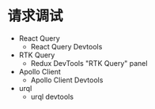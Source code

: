 # 请求调试

- React Query
  - React Query Devtools
- RTK Query
  - Redux DevTools "RTK Query" panel
- Apollo Client
  - Apollo Client Devtools
- urql
  - urql devtools
  
